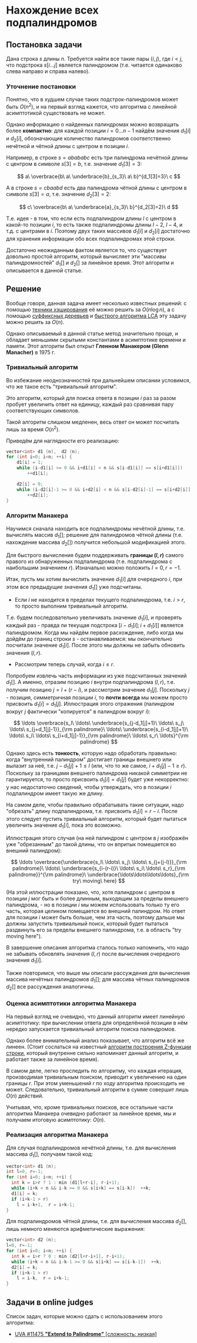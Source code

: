 # Нахождение всех подпалиндромов

## Постановка задачи

Дана строка $s$ длины $n$. Требуется найти все такие пары $(i,j)$, где $i<j$, что подстрока $s[i \ldots j]$ является палиндромом (т.е. читается одинаково слева направо и справа налево).

### Уточнение постановки

Понятно, что в худшем случае таких подстрок-палиндромов может быть $O(n^2)$, и на первый взгляд кажется, что алгоритма с линейной асимптотикой существовать не может.

Однако информацию о найденных палиндромах можно возвращать более **компактно**: для каждой позиции $i=0 \ldots n-1$ найдём значения $d_1[i]$ и $d_2[i]$, обозначающие количество палиндромов соответственно нечётной и чётной длины с центром в позиции $i$.

Например, в строке $s = abababc$ есть три палиндрома нечётной длины с центром в символе $s[3]=b$, т.е. значение $d_1[3]=3$:

$$
a\ \overbrace{b\ a\ \underbrace{b}_{s_3}\ a\ b}^{d_1[3]=3}\ c
$$

А в строке $s = cbaabd$ есть два палиндрома чётной длины с центром в символе $s[3]=a$, т.е. значение $d_2[3]=2$:

$$
c\ \overbrace{b\ a\ \underbrace{a}_{s_3}\ b}^{d_2[3]=2}\ d
$$

Т.е. идея - в том, что если есть подпалиндром длины $l$ с центром в какой-то позиции $i$, то есть также подпалиндромы длины $l-2$, $l-4$, и т.д. с центрами в $i$. Поэтому двух таких массивов $d_1[i]$ и $d_2[i]$ достаточно для хранения информации обо всех подпалиндромах этой строки.

Достаточно неожиданным фактом является то, что существует довольно простой алгоритм, который вычисляет эти "массивы палиндромностей" $d_1[]$ и $d_2[]$ за линейное время. Этот алгоритм и описывается в данной статье.

## Решение

Вообще говоря, данная задача имеет несколько известных решений: с помощью [техники хэширования](string_hashes) её можно решить за $O(n \log n)$, а с помощью [суффиксных деревьев](ukkonen) и [быстрого алгоритма LCA](lca_linear) эту задачу можно решить за $O(n)$.

Однако описываемый в данной статье метод значительно проще, и обладает меньшими скрытыми константами в асимптотике времени и памяти. Этот алгоритм был открыт **Гленном Манакером (Glenn Manacher)** в 1975 г.

### Тривиальный алгоритм

Во избежание неоднозначностей при дальнейшем описании условимся, что же такое есть "тривиальный алгоритм".

Это алгоритм, который для поиска ответа в позиции $i$ раз за разом пробует увеличить ответ на единицу, каждый раз сравнивая пару соответствующих символов.

Такой алгоритм слишком медленен, весь ответ он может посчитать лишь за время $O(n^2)$.

Приведём для наглядности его реализацию:

<!--- TODO: specify code snippet id -->
``` cpp
vector<int> d1 (n),  d2 (n);
for (int i=0; i<n; ++i) {
    d1[i] = 1;
    while (i-d1[i] >= 0 && i+d1[i] < n && s[i-d1[i]] == s[i+d1[i]])
        ++d1[i];

    d2[i] = 0;
    while (i-d2[i]-1 >= 0 && i+d2[i] < n && s[i-d2[i]-1] == s[i+d2[i]])
        ++d2[i];
}
```

### Алгоритм Манакера

Научимся сначала находить все подпалиндромы нечётной длины, т.е. вычислять массив $d_1[]$; решение для палиндромов чётной длины (т.е. нахождение массива $d_2[]$) получится небольшой модификацией этого.

Для быстрого вычисления будем поддерживать **границы $(l,r)$** самого правого из обнаруженных подпалиндрома (т.е. подпалиндрома с наибольшим значением $r$). Изначально можно положить $l=0, r=-1$.

Итак, пусть мы хотим вычислить значение $d_1[i]$ для очередного $i$, при этом все предыдущие значения $d_1[]$ уже подсчитаны.

* Если $i$ не находится в пределах текущего подпалиндрома, т.е. $i > r$, то просто выполним тривиальный алгоритм.

Т.е. будем последовательно увеличивать значение $d_1[i]$, и проверять каждый раз - правда ли текущая подстрока $[i-d_1[i]; i+d_1[i]]$ является палиндромом. Когда мы найдём первое расхождение, либо когда мы дойдём до границ строки $s$ - останавливаемся: мы окончательно посчитали значение $d_1[i]$. После этого мы должны не забыть обновить значения $(l,r)$.

* Рассмотрим теперь случай, когда $i \le r$.

Попробуем извлечь часть информации из уже подсчитанных значений $d_1[]$. А именно, отразим позицию $i$ внутри подпалиндрома $(l,r)$, т.е. получим позицию $j = l + (r - i)$, и рассмотрим значение $d_1[j]$. Поскольку $j$ - позиция, симметричная позиции $i$, то **почти всегда** мы можем просто присвоить $d_1[i] = d_1[j]$. Иллюстрация этого отражения (палиндром вокруг $j$ фактически "копируется" в палиндром вокруг $i$):

$$
\ldots \overbrace{s_l\ \ldots\ \underbrace{s_{j-d_1[j]+1}\ \ldots\ s_j\ \ldots\ s_{j+d_1[j]-1}}_{\rm palindrome}\ \ldots\ \underbrace{s_{i-d_1[j]+1}\ \ldots\ s_i\ \ldots\ s_{i+d_1[j]-1}}_{\rm palindrome}\ \ldots\ s_r\ \ldots}^{\rm palindrome}
$$

Однако здесь есть **тонкость**, которую надо обработать правильно: когда "внутренний палиндром" достигает границы внешнего или вылазит за неё, т.е. $j-d_1[j]+1 \le l$ (или, что то же самое, $i+d_1[j]-1 \ge r$). Поскольку за границами внешнего палиндрома никакой симметрии не гарантируется, то просто присвоить $d_1[i] = d_1[j]$ будет уже некорректно: у нас недостаточно сведений, чтобы утверждать, что в позиции $i$ подпалиндром имеет такую же длину.

На самом деле, чтобы правильно обрабатывать такие ситуации, надо "обрезать" длину подпалиндрома, т.е. присвоить $d_1[i] = r - i$. После этого следует пустить тривиальный алгоритм, который будет пытаться увеличить значение $d_1[i]$, пока это возможно.

Иллюстрация этого случая (на ней палиндром с центром в $j$ изображён уже "обрезанным" до такой длины, что он впритык помещается во внешний палиндром):

$$
\ldots \overbrace{\underbrace{s_l\ \ldots\ s_j\ \ldots\ s_{j+(j-l)}}_{\rm palindrome}\ \ldots\ \underbrace{s_{i-(r-i)}\ \ldots\ s_i\ \ldots\ s_r}_{\rm palindrome}}^{\rm palindrome}\ \underbrace{\ldots\ldots\ldots\ldots}_{\rm try\ moving\ here}
$$

(На этой иллюстрации показано, что, хотя палиндром с центром в позиции $j$ мог быть и более длинным, выходящим за пределы внешнего палиндрома, - но в позиции $i$ мы можем использовать только ту его часть, которая целиком помещается во внешний палиндром. Но ответ для позиции $i$ может быть больше, чем эта часть, поэтому дальше мы должны запустить тривиальный поиск, который будет пытаться раздвинуть его за пределы внешнего палиндрома, т.е. в область "try moving here").

В завершение описания алгоритма сталось только напомнить, что надо не забывать обновлять значения $(l,r)$ после вычисления очередного значения $d_1[i]$.

Также повторимся, что выше мы описали рассуждения для вычисления массива нечётных палиндромов $d_1[]$; для массива чётных палиндромов $d_2[]$ все рассуждения аналогичны.

### Оценка асимптотики алгоритма Манакера

На первый взгляд не очевидно, что данный алгоритм имеет линейную асимптотику: при вычислении ответа для определённой позиции в нём нередко запускается тривиальный алгоритм поиска палиндромов.

Однако более внимательный анализ показывает, что алгоритм всё же линеен. (Стоит сослаться на известный [алгоритм построения Z-функции строки](z_function), который внутренне сильно напоминает данный алгоритм, и работает также за линейное время).

В самом деле, легко проследить по алгоритму, что каждая итерация, производимая тривиальным поиском, приводит к увеличению на один границы $r$. При этом уменьшений $r$ по ходу алгоритма происходить не может. Следовательно, тривиальный алгоритм в сумме совершит лишь $O(n)$ действий.

Учитывая, что, кроме тривиальных поисков, все остальные части алгоритма Манакера очевидно работают за линейное время, мы и получаем итоговую асимптотику: $O(n)$.

### Реализация алгоритма Манакера

Для случая подпалиндромов нечётной длины, т.е. для вычисления массива $d_1[]$, получаем такой код:

<!--- TODO: specify code snippet id -->
``` cpp
vector<int> d1 (n);
int l=0, r=-1;
for (int i=0; i<n; ++i) {
  int k = i>r ? 1 : min (d1[l+r-i], r-i+1);
  while (i+k < n && i-k >= 0 && s[i+k] == s[i-k])  ++k;
  d1[i] = k;
  if (i+k-1 > r)
    l = i-k+1,  r = i+k-1;
}
```

Для подпалиндромов чётной длины, т.е. для вычисления массива $d_2[]$, лишь немного меняются арифметические выражения:

<!--- TODO: specify code snippet id -->
``` cpp
vector<int> d2 (n);
l=0, r=-1;
for (int i=0; i<n; ++i) {
  int k = i>r ? 0 : min (d2[l+r-i+1], r-i+1);
  while (i+k < n && i-k-1 >= 0 && s[i+k] == s[i-k-1])  ++k;
  d2[i] = k;
  if (i+k-1 > r)
    l = i-k,  r = i+k-1;
}
```

## Задачи в online judges

Список задач, которые можно сдать с использованием этого алгоритма:

* [UVA #11475 **"Extend to Palindrome"** [сложность: низкая]](http://uva.onlinejudge.org/index.php?option=com_onlinejudge&Itemid=8&page=show_problem&problem=2470)
